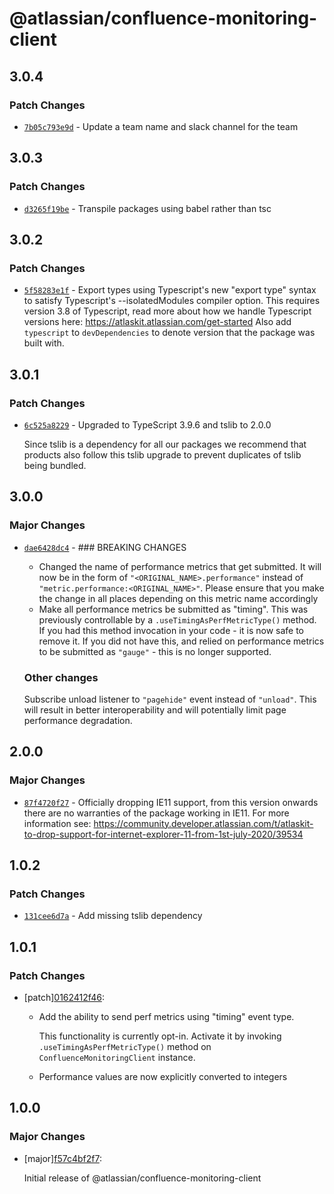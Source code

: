 # @atlassian/confluence-monitoring-client

## 3.0.4

### Patch Changes

- [`7b05c793e9d`](https://bitbucket.org/atlassian/atlassian-frontend/commits/7b05c793e9d) - Update a team name and slack channel for the team

## 3.0.3

### Patch Changes

- [`d3265f19be`](https://bitbucket.org/atlassian/atlassian-frontend/commits/d3265f19be) - Transpile packages using babel rather than tsc

## 3.0.2

### Patch Changes

- [`5f58283e1f`](https://bitbucket.org/atlassian/atlassian-frontend/commits/5f58283e1f) - Export types using Typescript's new "export type" syntax to satisfy Typescript's --isolatedModules compiler option.
  This requires version 3.8 of Typescript, read more about how we handle Typescript versions here: https://atlaskit.atlassian.com/get-started
  Also add `typescript` to `devDependencies` to denote version that the package was built with.

## 3.0.1

### Patch Changes

- [`6c525a8229`](https://bitbucket.org/atlassian/atlassian-frontend/commits/6c525a8229) - Upgraded to TypeScript 3.9.6 and tslib to 2.0.0

  Since tslib is a dependency for all our packages we recommend that products also follow this tslib upgrade
  to prevent duplicates of tslib being bundled.

## 3.0.0

### Major Changes

- [`dae6428dc4`](https://bitbucket.org/atlassian/atlassian-frontend/commits/dae6428dc4) - ### BREAKING CHANGES

  - Changed the name of performance metrics that get submitted. It will now be in the form of `"<ORIGINAL_NAME>.performance"` instead of `"metric.performance:<ORIGINAL_NAME>"`. Please ensure that you make the change in all places depending on this metric name accordingly
  - Make all performance metrics be submitted as "timing". This was previously controllable by a `.useTimingAsPerfMetricType()` method. If you had this method invocation in your code - it is now safe to remove it. If you did not have this, and relied on performance metrics to be submitted as `"gauge"` - this is no longer supported.

  ### Other changes

  Subscribe unload listener to `"pagehide"` event instead of `"unload"`. This will result in better interoperability and will potentially limit page performance degradation.

## 2.0.0

### Major Changes

- [`87f4720f27`](https://bitbucket.org/atlassian/atlassian-frontend/commits/87f4720f27) - Officially dropping IE11 support, from this version onwards there are no warranties of the package working in IE11.
  For more information see: https://community.developer.atlassian.com/t/atlaskit-to-drop-support-for-internet-explorer-11-from-1st-july-2020/39534

## 1.0.2

### Patch Changes

- [`131cee6d7a`](https://bitbucket.org/atlassian/atlassian-frontend/commits/131cee6d7a) - Add missing tslib dependency

## 1.0.1

### Patch Changes

- [patch][0162412f46](https://bitbucket.org/atlassian/atlassian-frontend/commits/0162412f46):

  - Add the ability to send perf metrics using "timing" event type.

    This functionality is currently opt-in. Activate it by invoking `.useTimingAsPerfMetricType()` method on `ConfluenceMonitoringClient` instance.

  - Performance values are now explicitly converted to integers

## 1.0.0

### Major Changes

- [major][f57c4bf2f7](https://bitbucket.org/atlassian/atlassian-frontend/commits/f57c4bf2f7):

  Initial release of @atlassian/confluence-monitoring-client
